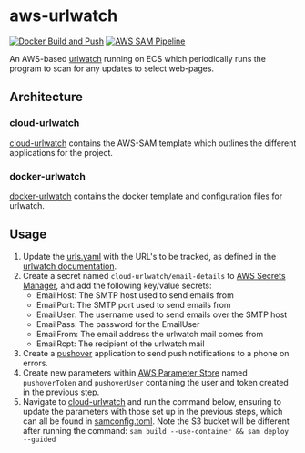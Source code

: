 # aws-urlwatch
[![Docker Build and Push](https://github.com/kontax/aws-urlwatch/actions/workflows/docker-build-and-push.yml/badge.svg)](https://github.com/kontax/aws-urlwatch/actions/workflows/docker-build-and-push.yml) [![AWS SAM Pipeline](https://github.com/kontax/aws-urlwatch/actions/workflows/aws-sam-pipeline.yml/badge.svg)](https://github.com/kontax/aws-urlwatch/actions/workflows/aws-sam-pipeline.yml)

An AWS-based [urlwatch](https://github.com/thp/urlwatch) running on ECS which periodically runs the program to scan for any updates to select web-pages.

## Architecture

### cloud-urlwatch
[cloud-urlwatch](cloud-urlwatch) contains the AWS-SAM template which outlines the different applications for the project.

### docker-urlwatch
[docker-urlwatch](docker-urlwatch) contains the docker template and configuration files for urlwatch.

## Usage

1. Update the [urls.yaml](docker-urlwatch/scripts/urls.yaml) with the URL's to be tracked, as defined in the [urlwatch documentation](urlwatch.readthedocs.com).
2. Create a secret named `cloud-urlwatch/email-details` to [AWS Secrets Manager](https://console.aws.amazon.com/secretsmanager), and add the following key/value secrets:
    * EmailHost: The SMTP host used to send emails from
    * EmailPort: The SMTP port used to send emails from
    * EmailUser: The username used to send emails over the SMTP host
    * EmailPass: The password for the EmailUser
    * EmailFrom: The email address the urlwatch mail comes from
    * EmailRcpt: The recipient of the urlwatch mail
3. Create a [pushover](https://pushover.net) application to send push notifications to a phone on errors.
4. Create new parameters within [AWS Parameter Store](https://console.aws.amazon.com/systems-manager/parameters/) named `pushoverToken` and `pushoverUser` containing the user and token created in the previous step.
5. Navigate to [cloud-urlwatch](cloud-urlwatch) and run the command below, ensuring to update the parameters with those set up in the previous steps, which can all be found in [samconfig.toml](cloud-urlwatch/samconfig.toml). Note the S3 bucket will be different after running the command:
`sam build --use-container && sam deploy --guided`

